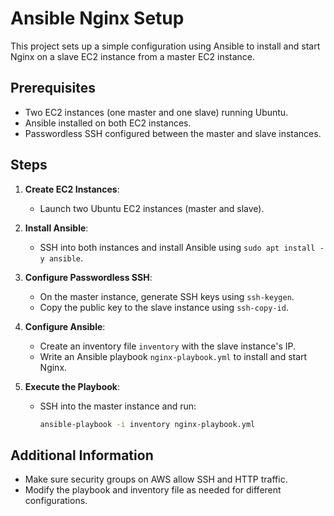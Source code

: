 # Ansible Nginx Setup

This project sets up a simple configuration using Ansible to install and start Nginx on a slave EC2 instance from a master EC2 instance.

## Prerequisites

- Two EC2 instances (one master and one slave) running Ubuntu.
- Ansible installed on both EC2 instances.
- Passwordless SSH configured between the master and slave instances.

## Steps

1. **Create EC2 Instances**:
   - Launch two Ubuntu EC2 instances (master and slave).

2. **Install Ansible**:
   - SSH into both instances and install Ansible using `sudo apt install -y ansible`.

3. **Configure Passwordless SSH**:
   - On the master instance, generate SSH keys using `ssh-keygen`.
   - Copy the public key to the slave instance using `ssh-copy-id`.

4. **Configure Ansible**:
   - Create an inventory file `inventory` with the slave instance's IP.
   - Write an Ansible playbook `nginx-playbook.yml` to install and start Nginx.

5. **Execute the Playbook**:
   - SSH into the master instance and run:
     ```bash
     ansible-playbook -i inventory nginx-playbook.yml
     ```

## Additional Information

- Make sure security groups on AWS allow SSH and HTTP traffic.
- Modify the playbook and inventory file as needed for different configurations.
